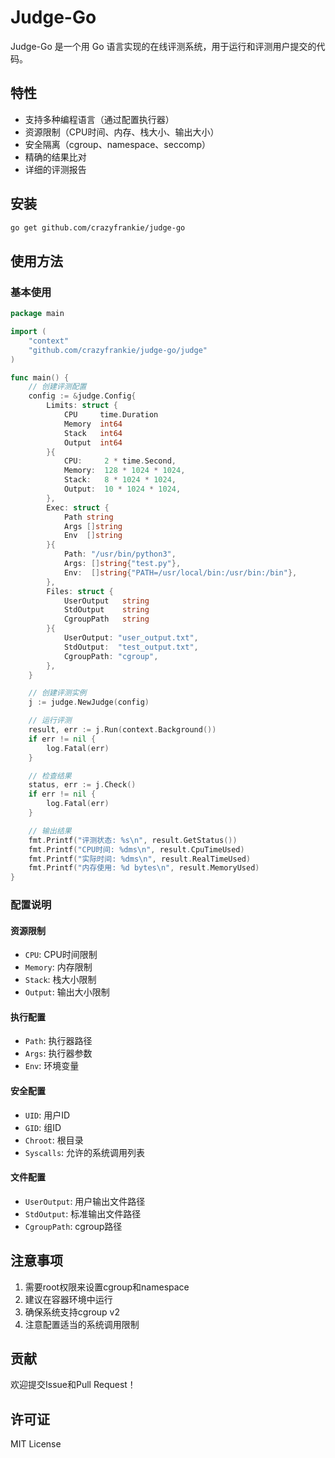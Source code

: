 # Judge-Go

Judge-Go 是一个用 Go 语言实现的在线评测系统，用于运行和评测用户提交的代码。

## 特性

- 支持多种编程语言（通过配置执行器）
- 资源限制（CPU时间、内存、栈大小、输出大小）
- 安全隔离（cgroup、namespace、seccomp）
- 精确的结果比对
- 详细的评测报告

## 安装

```bash
go get github.com/crazyfrankie/judge-go
```

## 使用方法

### 基本使用

```go
package main

import (
    "context"
    "github.com/crazyfrankie/judge-go/judge"
)

func main() {
    // 创建评测配置
    config := &judge.Config{
        Limits: struct {
            CPU     time.Duration
            Memory  int64
            Stack   int64
            Output  int64
        }{
            CPU:     2 * time.Second,
            Memory:  128 * 1024 * 1024,
            Stack:   8 * 1024 * 1024,
            Output:  10 * 1024 * 1024,
        },
        Exec: struct {
            Path string
            Args []string
            Env  []string
        }{
            Path: "/usr/bin/python3",
            Args: []string{"test.py"},
            Env:  []string{"PATH=/usr/local/bin:/usr/bin:/bin"},
        },
        Files: struct {
            UserOutput   string
            StdOutput    string
            CgroupPath   string
        }{
            UserOutput: "user_output.txt",
            StdOutput:  "test_output.txt",
            CgroupPath: "cgroup",
        },
    }

    // 创建评测实例
    j := judge.NewJudge(config)

    // 运行评测
    result, err := j.Run(context.Background())
    if err != nil {
        log.Fatal(err)
    }

    // 检查结果
    status, err := j.Check()
    if err != nil {
        log.Fatal(err)
    }

    // 输出结果
    fmt.Printf("评测状态: %s\n", result.GetStatus())
    fmt.Printf("CPU时间: %dms\n", result.CpuTimeUsed)
    fmt.Printf("实际时间: %dms\n", result.RealTimeUsed)
    fmt.Printf("内存使用: %d bytes\n", result.MemoryUsed)
}
```

### 配置说明

#### 资源限制

- `CPU`: CPU时间限制
- `Memory`: 内存限制
- `Stack`: 栈大小限制
- `Output`: 输出大小限制

#### 执行配置

- `Path`: 执行器路径
- `Args`: 执行器参数
- `Env`: 环境变量

#### 安全配置

- `UID`: 用户ID
- `GID`: 组ID
- `Chroot`: 根目录
- `Syscalls`: 允许的系统调用列表

#### 文件配置

- `UserOutput`: 用户输出文件路径
- `StdOutput`: 标准输出文件路径
- `CgroupPath`: cgroup路径

## 注意事项

1. 需要root权限来设置cgroup和namespace
2. 建议在容器环境中运行
3. 确保系统支持cgroup v2
4. 注意配置适当的系统调用限制

## 贡献

欢迎提交Issue和Pull Request！

## 许可证

MIT License 